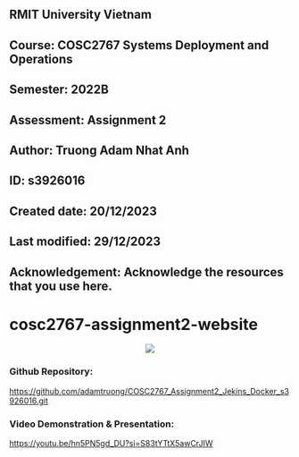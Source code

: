 ## RMIT University Vietnam
## Course: COSC2767 Systems Deployment and Operations
## Semester: 2022B
## Assessment: Assignment 2
## Author: Truong Adam Nhat Anh
## ID: s3926016
## Created  date: 20/12/2023
## Last modified: 29/12/2023
## Acknowledgement: Acknowledge the resources that you use here. 
# cosc2767-assignment2-website
<p align="center">
  <img src="https://i.imgur.com/xt6DYL2.png">
</p>

### Github Repository:
https://github.com/adamtruong/COSC2767_Assignment2_Jekins_Docker_s3926016.git


### Video Demonstration & Presentation:
https://youtu.be/hn5PN5gd_DU?si=S83tYTtX5awCrJIW

